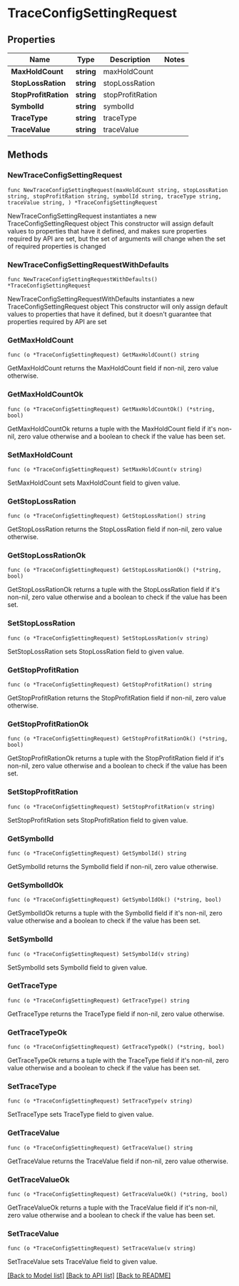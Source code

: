 # TraceConfigSettingRequest

## Properties

Name | Type | Description | Notes
------------ | ------------- | ------------- | -------------
**MaxHoldCount** | **string** | maxHoldCount | 
**StopLossRation** | **string** | stopLossRation | 
**StopProfitRation** | **string** | stopProfitRation | 
**SymbolId** | **string** | symbolId | 
**TraceType** | **string** | traceType | 
**TraceValue** | **string** | traceValue | 

## Methods

### NewTraceConfigSettingRequest

`func NewTraceConfigSettingRequest(maxHoldCount string, stopLossRation string, stopProfitRation string, symbolId string, traceType string, traceValue string, ) *TraceConfigSettingRequest`

NewTraceConfigSettingRequest instantiates a new TraceConfigSettingRequest object
This constructor will assign default values to properties that have it defined,
and makes sure properties required by API are set, but the set of arguments
will change when the set of required properties is changed

### NewTraceConfigSettingRequestWithDefaults

`func NewTraceConfigSettingRequestWithDefaults() *TraceConfigSettingRequest`

NewTraceConfigSettingRequestWithDefaults instantiates a new TraceConfigSettingRequest object
This constructor will only assign default values to properties that have it defined,
but it doesn't guarantee that properties required by API are set

### GetMaxHoldCount

`func (o *TraceConfigSettingRequest) GetMaxHoldCount() string`

GetMaxHoldCount returns the MaxHoldCount field if non-nil, zero value otherwise.

### GetMaxHoldCountOk

`func (o *TraceConfigSettingRequest) GetMaxHoldCountOk() (*string, bool)`

GetMaxHoldCountOk returns a tuple with the MaxHoldCount field if it's non-nil, zero value otherwise
and a boolean to check if the value has been set.

### SetMaxHoldCount

`func (o *TraceConfigSettingRequest) SetMaxHoldCount(v string)`

SetMaxHoldCount sets MaxHoldCount field to given value.


### GetStopLossRation

`func (o *TraceConfigSettingRequest) GetStopLossRation() string`

GetStopLossRation returns the StopLossRation field if non-nil, zero value otherwise.

### GetStopLossRationOk

`func (o *TraceConfigSettingRequest) GetStopLossRationOk() (*string, bool)`

GetStopLossRationOk returns a tuple with the StopLossRation field if it's non-nil, zero value otherwise
and a boolean to check if the value has been set.

### SetStopLossRation

`func (o *TraceConfigSettingRequest) SetStopLossRation(v string)`

SetStopLossRation sets StopLossRation field to given value.


### GetStopProfitRation

`func (o *TraceConfigSettingRequest) GetStopProfitRation() string`

GetStopProfitRation returns the StopProfitRation field if non-nil, zero value otherwise.

### GetStopProfitRationOk

`func (o *TraceConfigSettingRequest) GetStopProfitRationOk() (*string, bool)`

GetStopProfitRationOk returns a tuple with the StopProfitRation field if it's non-nil, zero value otherwise
and a boolean to check if the value has been set.

### SetStopProfitRation

`func (o *TraceConfigSettingRequest) SetStopProfitRation(v string)`

SetStopProfitRation sets StopProfitRation field to given value.


### GetSymbolId

`func (o *TraceConfigSettingRequest) GetSymbolId() string`

GetSymbolId returns the SymbolId field if non-nil, zero value otherwise.

### GetSymbolIdOk

`func (o *TraceConfigSettingRequest) GetSymbolIdOk() (*string, bool)`

GetSymbolIdOk returns a tuple with the SymbolId field if it's non-nil, zero value otherwise
and a boolean to check if the value has been set.

### SetSymbolId

`func (o *TraceConfigSettingRequest) SetSymbolId(v string)`

SetSymbolId sets SymbolId field to given value.


### GetTraceType

`func (o *TraceConfigSettingRequest) GetTraceType() string`

GetTraceType returns the TraceType field if non-nil, zero value otherwise.

### GetTraceTypeOk

`func (o *TraceConfigSettingRequest) GetTraceTypeOk() (*string, bool)`

GetTraceTypeOk returns a tuple with the TraceType field if it's non-nil, zero value otherwise
and a boolean to check if the value has been set.

### SetTraceType

`func (o *TraceConfigSettingRequest) SetTraceType(v string)`

SetTraceType sets TraceType field to given value.


### GetTraceValue

`func (o *TraceConfigSettingRequest) GetTraceValue() string`

GetTraceValue returns the TraceValue field if non-nil, zero value otherwise.

### GetTraceValueOk

`func (o *TraceConfigSettingRequest) GetTraceValueOk() (*string, bool)`

GetTraceValueOk returns a tuple with the TraceValue field if it's non-nil, zero value otherwise
and a boolean to check if the value has been set.

### SetTraceValue

`func (o *TraceConfigSettingRequest) SetTraceValue(v string)`

SetTraceValue sets TraceValue field to given value.



[[Back to Model list]](../README.md#documentation-for-models) [[Back to API list]](../README.md#documentation-for-api-endpoints) [[Back to README]](../README.md)


